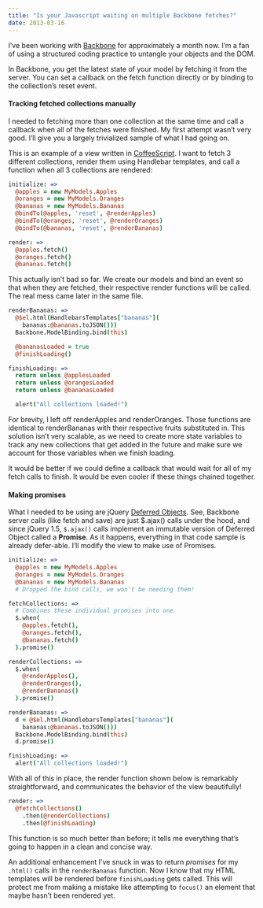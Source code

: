 ```yaml
---
title: "Is your Javascript waiting on multiple Backbone fetches?"
date: 2013-03-16
---
```


I’ve been working with [Backbone](http://backbonejs.org) for approximately a month now. I’m a fan of using a structured coding practice to untangle your objects and the DOM.

In Backbone, you get the latest state of your model by fetching it from the server. You can set a callback on the fetch function directly or by binding to the collection’s reset event.

#### Tracking fetched collections manually

I needed to fetching more than one collection at the same time and call a callback when all of the fetches were finished. My first attempt wasn’t very good. I’ll give you a largely trivialized sample of what I had going on.

This is an example of a view written in [CoffeeScript](http://coffeescript.org). I want to fetch 3 different collections, render them using Handlebar templates, and call a function when all 3 collections are rendered:

```coffee
initialize: =>
  @apples = new MyModels.Apples
  @oranges = new MyModels.Oranges
  @bananas = new MyModels.Bananas
  @bindTo(@apples, 'reset', @renderApples)
  @bindTo(@oranges, 'reset', @renderOranges)
  @bindTo(@bananas, 'reset', @renderBananas)

render: =>
  @apples.fetch()
  @oranges.fetch()
  @bananas.fetch()
```

This actually isn’t bad so far. We create our models and bind an event so that when they are fetched, their respective render functions will be called. The real mess came later in the same file.

```coffee
renderBananas: =>
  @$el.html(HandlebarsTemplates["bananas"](
    bananas:@bananas.toJSON()))
  Backbone.ModelBinding.bind(this)

  @bananasLoaded = true
  @finishLoading()

finishLoading: =>
  return unless @applesLoaded
  return unless @orangesLoaded
  return unless @bananasLoaded

  alert("All collections loaded!")
```

For brevity, I left off renderApples and renderOranges. Those functions are identical to renderBananas with their respective fruits substituted in. This solution isn’t very scalable, as we need to create more state variables to track any new collections that get added in the future and make sure we account for those variables when we finish loading.

It would be better if we could define a callback that would wait for all of my fetch calls to finish. It would be even cooler if these things chained together.

#### Making promises

What I needed to be using are jQuery [Deferred Objects](http://api.jquery.com/category/deferred-object/). See, Backbone server calls (like fetch and save) are just \$.ajax() calls under the hood, and since jQuery 1.5, `$.ajax()` calls implement an immutable version of Deferred Object called a **Promise**. As it happens, everything in that code sample is already defer-able.
I’ll modify the view to make use of Promises.

```coffee
initialize: =>
  @apples = new MyModels.Apples
  @oranges = new MyModels.Oranges
  @bananas = new MyModels.Bananas
  # Dropped the bind calls, we won't be needing them!

fetchCollections: =>
  # Combines these individual promises into one.
  $.when(
    @apples.fetch(),
    @oranges.fetch(),
    @bananas.fetch()
  ).promise()

renderCollections: =>
  $.when(
    @renderApples(),
    @renderOranges(),
    @renderBananas()
  ).promise()

renderBananas: =>
  d = @$el.html(HandlebarsTemplates["bananas"](
    bananas:@bananas.toJSON()))
  Backbone.ModelBinding.bind(this)
  d.promise()

finishLoading: =>
  alert("All collections loaded!")
```

With all of this in place, the render function shown below is remarkably straightforward, and communicates the behavior of the view beautifully!

```coffee
render: =>
  @fetchCollections()
    .then(@renderCollections)
    .then(@finishLoading)
```

This function is so much better than before; it tells me everything that’s going to happen in a clean and concise way.

An additional enhancement I’ve snuck in was to return _promises_ for my `.html()` calls in the `renderBananas` function. Now I know that my HTML templates will be rendered before `finishLoading` gets called. This will protect me from making a mistake like attempting to `focus()` an element that maybe hasn’t been rendered yet.
